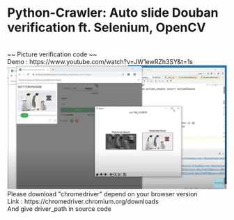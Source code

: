 # Python-Crawler: Auto slide Douban verification ft. Selenium, OpenCV
<br>
~~ Picture verification code ~~
<br>
Demo : https://www.youtube.com/watch?v=JW1ewRZh3SY&t=1s
<br>
<img src="Demo.JPG" alt="a"/>
<br>
Please download "chromedriver" depend on your browser version 
<br>
Link : https://chromedriver.chromium.org/downloads
<br>
And give driver_path in source code 
<br>
